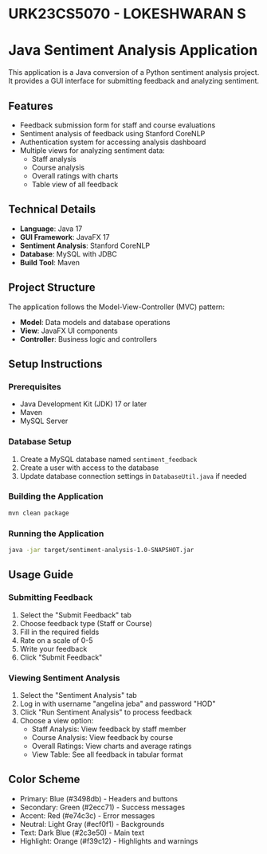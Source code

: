 # URK23CS5070 - LOKESHWARAN S

# Java Sentiment Analysis Application

This application is a Java conversion of a Python sentiment analysis project. It provides a GUI interface for submitting feedback and analyzing sentiment.

## Features

- Feedback submission form for staff and course evaluations
- Sentiment analysis of feedback using Stanford CoreNLP
- Authentication system for accessing analysis dashboard
- Multiple views for analyzing sentiment data:
  - Staff analysis
  - Course analysis
  - Overall ratings with charts
  - Table view of all feedback

## Technical Details

- **Language**: Java 17
- **GUI Framework**: JavaFX 17
- **Sentiment Analysis**: Stanford CoreNLP
- **Database**: MySQL with JDBC
- **Build Tool**: Maven

## Project Structure

The application follows the Model-View-Controller (MVC) pattern:

- **Model**: Data models and database operations
- **View**: JavaFX UI components
- **Controller**: Business logic and controllers

## Setup Instructions

### Prerequisites

- Java Development Kit (JDK) 17 or later
- Maven
- MySQL Server

### Database Setup

1. Create a MySQL database named `sentiment_feedback`
2. Create a user with access to the database
3. Update database connection settings in `DatabaseUtil.java` if needed

### Building the Application

```bash
mvn clean package
```

### Running the Application

```bash
java -jar target/sentiment-analysis-1.0-SNAPSHOT.jar
```

## Usage Guide

### Submitting Feedback

1. Select the "Submit Feedback" tab
2. Choose feedback type (Staff or Course)
3. Fill in the required fields
4. Rate on a scale of 0-5
5. Write your feedback
6. Click "Submit Feedback"

### Viewing Sentiment Analysis

1. Select the "Sentiment Analysis" tab
2. Log in with username "angelina jeba" and password "HOD"
3. Click "Run Sentiment Analysis" to process feedback
4. Choose a view option:
   - Staff Analysis: View feedback by staff member
   - Course Analysis: View feedback by course
   - Overall Ratings: View charts and average ratings
   - View Table: See all feedback in tabular format

## Color Scheme

- Primary: Blue (#3498db) - Headers and buttons
- Secondary: Green (#2ecc71) - Success messages
- Accent: Red (#e74c3c) - Error messages
- Neutral: Light Gray (#ecf0f1) - Backgrounds
- Text: Dark Blue (#2c3e50) - Main text
- Highlight: Orange (#f39c12) - Highlights and warnings
